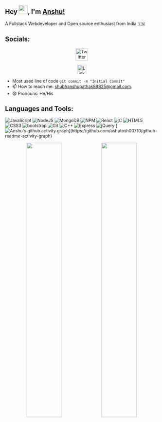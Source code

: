 ## Hey <img src="https://github.com/TheDudeThatCode/TheDudeThatCode/blob/master/Assets/Hi.gif" width="29">, I'm [Anshu!](https://linkfree.eddiehub.io/AnshuPathak-88825) 

A Fullstack Webdeveloper and Open source enthusiast from India :india:

## Socials:

<div align="center">
<a href="https://twitter.com/Anshustwt"><img src="https://cdn.worldvectorlogo.com/logos/twitter-6.svg" title="Twitter" alt="Twitter Account" width="40"/></a> 

<a href="https://www.linkedin.com/in/anshu-kumar-pathak/"><img src="https://cdn.worldvectorlogo.com/logos/linkedin-icon-2.svg" title="Linkedin" alt="Linkedin Account" width="30"/></a> 


</div>


- Most used line of code  `git commit -m "Initial Commit"`
- 📫 How to reach me: shubhanshupathak88825@gmail.com.
- 😄 Pronouns: He/His

## Languages and Tools:

 ![JavaScript](https://img.shields.io/badge/javascript-%23323330.svg?style=for-the-badge&logo=javascript&logoColor=%23F7DF1E)
 ![NodeJS](https://img.shields.io/badge/node.js-6DA55F?style=for-the-badge&logo=node.js&logoColor=white) 
 ![MongoDB](https://img.shields.io/badge/MongoDB-%234ea94b.svg?style=for-the-badge&logo=mongodb&logoColor=white)
 ![NPM](https://img.shields.io/badge/NPM-%23000000.svg?style=for-the-badge&logo=npm&logoColor=white)
![React](https://img.shields.io/badge/react-%2320232a.svg?style=for-the-badge&logo=react&logoColor=%2361DAFB)
![C](https://img.shields.io/badge/c-%2300599C.svg?style=for-the-badge&logo=c&logoColor=white)
![HTML5](https://img.shields.io/badge/html-%23E34F26.svg?style=for-the-badge&logo=html5&logoColor=white)
![CSS3](https://img.shields.io/badge/css-%231572B6.svg?style=for-the-badge&logo=css3&logoColor=white)
![bootstrap](https://img.shields.io/badge/Bootstrap-563D7C?style=for-the-badge&logo=bootstrap&logoColor=white)
![Git](https://img.shields.io/badge/git-%23F05033.svg?style=for-the-badge&logo=git&logoColor=white)
![C++](https://img.shields.io/badge/C%2B%2B-00599C?style=for-the-badge&logo=c%2B%2B&logoColor=white)
![Express](https://img.shields.io/badge/Express.js-000000?style=for-the-badge&logo=express&logoColor=white)
![jQuery](https://img.shields.io/badge/jquery-%230769AD.svg?style=for-the-badge&logo=jquery&logoColor=white)
[![Anshu's github activity graph](https://github-readme-activity-graph.cyclic.app/graph?username=AnshuPathak-88825&bg_color=0f2d3d&color=1cadfb&line=1cadfb&point=1cadfb&area=true&hide_border=true")](https://github.com/ashutosh00710/github-readme-activity-graph)
<p align="center">
	
  <img width="48%" src="https://github-readme-stats.vercel.app/api?username=AnshuPathak-88825&show_icons=true&theme=tokyonight" />
  <img width="48%" src="https://github-readme-streak-stats.herokuapp.com/?user=AnshuPathak-88825&theme=tokyonight" />
</p>



